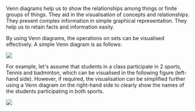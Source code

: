 Venn diagrams help us to show the relationships among things or finite groups of things. They aid in the visualisation of concepts and relationships. They present complex information in simple graphical representation. They help us to retain facts and information easily.

By using Venn diagrams, the operations on sets can be visualised effectively. A simple Venn diagram is as follows:

![](../../../../meri-public/garden/ecad48e09d9e427e4367bcecf28a9b1d.png)

For example, let's assume that students in a class participate in 2 sports, Tennis and badminton, which can be visualised in the following figure (left-hand side). However, if required, the visualisation can be simplified further using a Venn diagram on the right-hand side to clearly show the names of the students participating in both sports.

![](../../../../meri-public/garden/de6d92af97952adba34af39552199c1f.png)